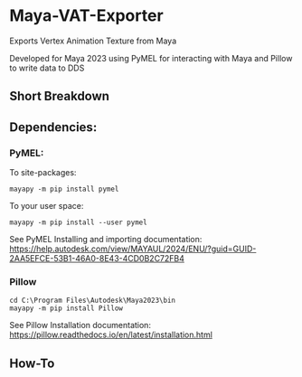 # Maya-VAT-Exporter
Exports Vertex Animation Texture from Maya

Developed for Maya 2023 using PyMEL for interacting with Maya and Pillow to write data to DDS

## Short Breakdown

## Dependencies:

  ### PyMEL:

  To site-packages:	
  
    mayapy -m pip install pymel
  To your user space:	
  
    mayapy -m pip install --user pymel
  
  See PyMEL Installing and importing documentation: https://help.autodesk.com/view/MAYAUL/2024/ENU/?guid=GUID-2AA5EFCE-53B1-46A0-8E43-4CD0B2C72FB4


  ### Pillow

    cd C:\Program Files\Autodesk\Maya2023\bin
    mayapy -m pip install Pillow
  See Pillow Installation documentation: https://pillow.readthedocs.io/en/latest/installation.html
  
## How-To
